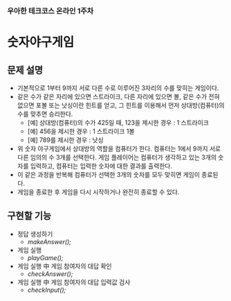 ### 우아한 테크코스 온라인 1주차
# 숫자야구게임

## 문제 설명
* 기본적으로 1부터 9까지 서로 다른 수로 이루어진 3자리의 수를 맞히는 게임이다.
* 같은 수가 같은 자리에 있으면 스트라이크, 다른 자리에 있으면 볼, 같은 수가 전혀 없으면 포볼 또는 낫싱이란 힌트를 얻고, 그 힌트를 이용해서 먼저 상대방(컴퓨터)의 수를 맞추면 승리한다.
  * [예] 상대방(컴퓨터)의 수가 425일 때, 123을 제시한 경우 : 1 스트라이크
  * [예] 456을 제시한 경우 : 1 스트라이크 1볼
  * [예] 789를 제시한 경우 : 낫싱
* 위 숫자 야구게임에서 상대방의 역할을 컴퓨터가 한다. 컴퓨터는 1에서 9까지 서로 다른 임의의 수 3개를 선택한다. 게임 플레이어는 컴퓨터가 생각하고 있는 3개의 숫자를 입력하고, 컴퓨터는 입력한 숫자에 대한 결과를 출력한다.
* 이 같은 과정을 반복해 컴퓨터가 선택한 3개의 숫자를 모두 맞히면 게임이 종료된다.
* 게임을 종료한 후 게임을 다시 시작하거나 완전히 종료할 수 있다.


## 구현할 기능
* 정답 생성하기
  * _makeAnswer();_
* 게임 실행
  * _playGame();_
* 게임 실행 中 게임 참여자의 대답 확인
  * _checkAnswer();_
* 게임 실행 中 게임 참여자의 대답 입력값 검사
  * _checkInput();_